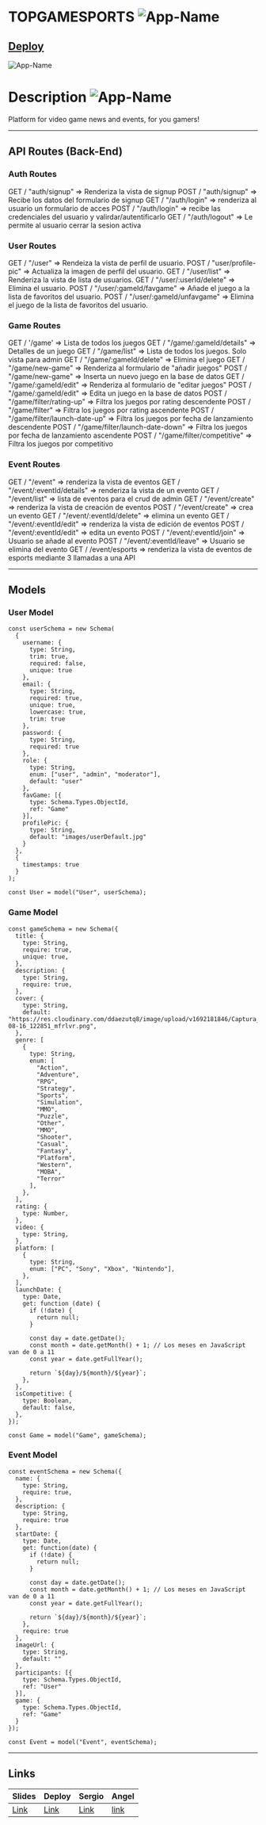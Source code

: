 # TOPGAMESPORTS ![App-Name](./public/images/favicon.ico)

## [Deploy](https://topgamesports.adaptable.app/)

![App-Name](./public/images/topgamesports.png)

# Description ![App-Name](./public/images/favicon.ico)
Platform for video game news and events, for you gamers!

---

## API Routes (Back-End)
### Auth Routes
GET / "auth/signup" => Renderiza la vista de signup
POST / "auth/signup" => Recibe los datos del formulario de signup
GET / "/auth/login" => renderiza al usuario un formulario de acces
POST / "/auth/login" => recibe las credenciales del usuario y valirdar/autentificarlo
GET / "/auth/logout" => Le permite al usuario cerrar la sesion activa

### User Routes
GET / "/user" => Rendeiza la vista de perfil de usuario.
POST / "user/profile-pic" => Actualiza la imagen de perfil del usuario.
GET / "/user/list" => Renderiza la vista de lista de usuarios.
GET / "/user/:userId/delete" => Elimina el usuario.
POST / "/user/:gameId/favgame" => Añade el juego a la lista de favoritos del usuario.
POST / "/user/:gameId/unfavgame" => Elimina el juego de la lista de favoritos del usuario.

### Game Routes
GET / '/game'	=> Lista de todos los juegos
GET / "/game/:gameId/details" => Detalles de un juego
GET / "/game/list" => Lista de todos los juegos. Solo vista para admin
GET / "/game/:gameId/delete" => Elimina el juego
GET / "/game/new-game" => Renderiza al formulario de "añadir juegos"
POST / "/game/new-game" => Inserta un nuevo juego en la base de datos
GET / "/game/:gameId/edit" => Renderiza al formulario de "editar juegos"
POST / "/game/:gameId/edit" => Edita un juego en la base de datos
POST / "/game/filter/rating-up" => Filtra los juegos por rating descendente
POST / "/game/filter" => Filtra los juegos por rating ascendente
POST / "/game/filter/launch-date-up" => Filtra los juegos por fecha de lanzamiento descendente
POST / "/game/filter/launch-date-down" => Filtra los juegos por fecha de lanzamiento ascendente
POST / "/game/filter/competitive" => Filtra los juegos por competitivo

### Event Routes
GET / "/event" => renderiza la vista de eventos
GET / "/event/:eventId/details" => renderiza la vista de un evento
GET / "/event/list" => lista de eventos para el crud de admin
GET / "/event/create" => renderiza la vista de creación de eventos
POST / "/event/create" => crea un evento
GET / "/event/:eventId/delete" => elimina un evento
GET / "/event/:eventId/edit" => renderiza la vista de edición de eventos
POST / "/event/:eventId/edit" => edita un evento
POST / "/event/:eventId/join" => Usuario se añade al evento
POST / "/event/:eventId/leave" => Usuario se elimina del evento
GET / /event/esports => renderiza la vista de eventos de esports mediante 3 llamadas a una API

---

## Models

### User Model
~~~~
const userSchema = new Schema(
  {
    username: {
      type: String,
      trim: true,
      required: false,
      unique: true
    },
    email: {
      type: String,
      required: true,
      unique: true,
      lowercase: true,
      trim: true
    },
    password: {
      type: String,
      required: true
    },
    role: {
      type: String,
      enum: ["user", "admin", "moderator"],
      default: "user"
    },
    favGame: [{
      type: Schema.Types.ObjectId,
      ref: "Game"
    }],
    profilePic: {
      type: String,
      default: "images/userDefault.jpg"
    }
  },
  {    
    timestamps: true
  }
);

const User = model("User", userSchema);
~~~~

### Game Model
~~~~
const gameSchema = new Schema({
  title: {
    type: String,
    require: true,
    unique: true,
  },
  description: {
    type: String,
    require: true,
  },
  cover: {
    type: String,
    default: "https://res.cloudinary.com/ddaezutq8/image/upload/v1692181846/Captura_de_pantalla_2023-08-16_122851_mfrlvr.png",
  },
  genre: [
    {
      type: String,
      enum: [
        "Action",
        "Adventure",
        "RPG",
        "Strategy",
        "Sports",
        "Simulation",
        "MMO",
        "Puzzle",
        "Other",
        "MMO",
        "Shooter",
        "Casual",
        "Fantasy",
        "Platform",
        "Western",
        "MOBA",
        "Terror"
      ],
    },
  ],
  rating: {
    type: Number,
  },
  video: {
    type: String,
  },
  platform: [
    {
      type: String,
      enum: ["PC", "Sony", "Xbox", "Nintendo"],
    },
  ],
  launchDate: {
    type: Date,
    get: function (date) {
      if (!date) {
        return null;
      }

      const day = date.getDate();
      const month = date.getMonth() + 1; // Los meses en JavaScript van de 0 a 11
      const year = date.getFullYear();

      return `${day}/${month}/${year}`;
    },
  },
  isCompetitive: {
    type: Boolean,
    default: false,
  },
});

const Game = model("Game", gameSchema);
~~~~

### Event Model
~~~~
const eventSchema = new Schema({
  name: {
    type: String,
    require: true,
  },
  description: {
    type: String,
    require: true
  },
  startDate: {
    type: Date,
    get: function(date) {
      if (!date) {
        return null;
      }

      const day = date.getDate();
      const month = date.getMonth() + 1; // Los meses en JavaScript van de 0 a 11
      const year = date.getFullYear();

      return `${day}/${month}/${year}`;
    },
    require: true
  },
  imageUrl: {
    type: String,
    default: ""
  },
  participants: [{
    type: Schema.Types.ObjectId,
    ref: "User"
  }],
  game: {
    type: Schema.Types.ObjectId,
    ref: "Game"
  }
});

const Event = model("Event", eventSchema);
~~~~

---

## Links
| Slides | Deploy | Sergio | Angel |
|---|---|---|---|
| [Link]() | [Link](https://topgamesports.adaptable.app/) | [Link](https://www.linkedin.com/in/sergio-puyod/) | [link](https://www.linkedin.com/in/angelariasdom/) |